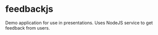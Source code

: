 # feedbackjs
Demo application for use in presentations. Uses NodeJS service to get feedback from users.
